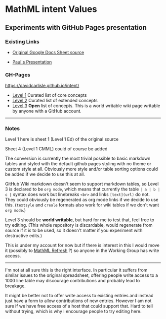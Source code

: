 # MathML intent Values

## Experiments with GitHub Pages presentation

### Existing Links

* [Original Google Docs Sheet source](https://docs.google.com/spreadsheets/d/1EsWou1K5nxBdLPvQapdoA9h-s8lg_qjn8fJH64g9izQ/edit?usp=sharing)

* [Paul's Presentation](http://notations.hoplahup.net/IntentsList/index.html)


### GH-Pages

<https://davidcarlisle.github.io/intent/>


* [Level 1](l1ed) Curated list of core concepts
* [Level 2](l2) Curated list of extended concepts
* [Level 3](https://github.com/davidcarlisle/intent/wiki/l3) **Open** list of  concepts. This is a world writable wiki page writable by anyone with a GitHub account.



---

### Notes

Level 1 here is sheet 1 (Level 1 Ed) of the original source

Sheet 4 (Level 1 CMML) could of course  be added

The conversion is currently the most trivial possible to basic markdown
tables and styled with the default github pages styling with no theme
or custom style at all. Obviously more style and/or table sorting
options could be added if we decide to use this at all.

GitHub Wiki markdown doesn't seem to support markdown tables, so Level 3 is
declared to be `org mode`, which means that currently the table
`| a | b | c |`
syntax does work but linebreaks `<br>` and links `[text](url)` do not.
They could obviously be regenerated as org mode links if we decide to use this.
(`textsyle` and `creole` formats also work for wiki tables if we don't  want `org mode`.)

Level 3 should be **world writable**, but hard for me to test that, feel free to try editing. (This whole repository is discardable, would regenerate from source if it is to be used, so it doesn't matter if you experiment with destructive edits.)

This is under my account for now but if there is interest in this I would move it (possibly to [MathML Refresh](https://mathml-refresh.github.io/) ?) so anyone  in the Working Group has write access.

---

I'm not at all sure this is the right interface. In particular it
suffers from similar issues to the original spreadsheet, offering
people write access to a 1000 line table may discourage contributions
and probably lead to breakage.

It might be better not to offer write
access to existing entries and instead just have a form to allow
contributions of new entries. However I am not sure if we have free access of a
host that could support that. Hard to tell without trying,
which is why I encourage people to try editing here.


